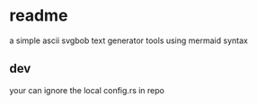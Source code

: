 # readme

a simple ascii svgbob text generator tools using mermaid syntax


## dev

your can ignore the local config.rs in repo
